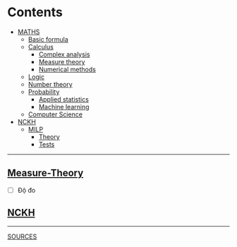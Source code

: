 # Contents
- [MATHS](https://github.com/S-ROLL/notebook.maths/blob/main/MATHS)
  - [Basic formula](https://github.com/S-ROLL/notebook.maths/blob/main/MATHS/BASIC-FORMULA/basic.ipynb)
  - [Calculus]()
    - [Complex analysis](https://github.com/S-ROLL/notebook.maths/blob/main/MATHS/CALCULUS/Complex-Analysis/ca.ipynb)
    - [Measure theory](https://github.com/S-ROLL/notebook.maths/blob/main/MATHS/CALCULUS/Measure-theory/measure.ipynb)
    - [Numerical methods](https://github.com/S-ROLL/notebook.maths/blob/main/MATHS/CALCULUS/Numerical-Methods/nm.ipynb)
  - [Logic]()
  - [Number theory]()
  - [Probability]()
    - [Applied statistics](https://github.com/S-ROLL/notebook.maths/blob/main/MATHS/PROBABILITY/Applied-Statistics/advance/advance-AS.ipynb)
    - [Machine learning](https://github.com/S-ROLL/notebook.maths/blob/main/MATHS/PROBABILITY/Machine-Learning/ml.ipynb)
  - [Computer Science]()
- [NCKH]()
  - [MILP]()
    - [Theory](https://github.com/S-ROLL/notebook.maths/blob/main/NCKH/MILP/theory/nckh.ipynb)
    - [Tests](https://github.com/S-ROLL/notebook.maths/blob/main/NCKH/MILP/tests/test_nckh.ipynb)
---
## [Measure-Theory](https://github.com/S-ROLL/notebook.maths/blob/main/Maths/Measure/measure.ipynb)
- [ ] Độ đo
## [NCKH](https://github.com/S-ROLL/notebook.maths/blob/main/NCKH/nckh.ipynb)
---
[SOURCES](https://drive.google.com/drive/u/1/folders/1HARdf9ZS6k-OPniwOIoeQKNms1sTe28c)
